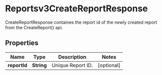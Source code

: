 

# Reportsv3CreateReportResponse

CreateReportResponse containes the report id of the newly created report from the CreateReport() api.

## Properties

| Name | Type | Description | Notes |
|------------ | ------------- | ------------- | -------------|
|**reportId** | **String** | Unique Report ID. |  [optional] |



